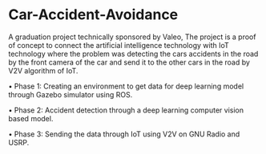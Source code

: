 # Car-Accident-Avoidance
 A graduation project technically sponsored by Valeo, The project is a proof of concept to connect the artificial intelligence technology with IoT technology where the problem was detecting the cars accidents in the road by the front camera of the car and send it to the other cars in the road by V2V algorithm of IoT.
 
• Phase 1: Creating an environment to get data for deep learning model through Gazebo simulator using ROS.

• Phase 2: Accident detection through a deep learning computer vision based model.

• Phase 3: Sending the data through IoT using V2V on GNU Radio and USRP.
